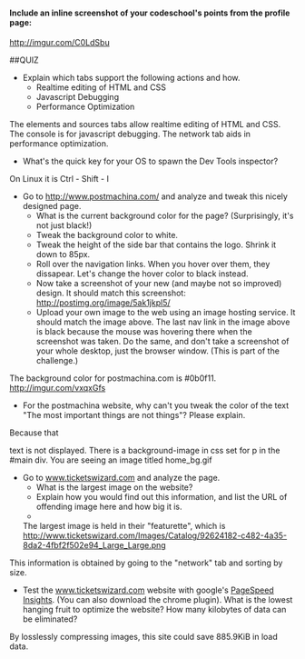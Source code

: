 #### Include an inline screenshot of your codeschool's points from the profile page:

http://imgur.com/C0LdSbu

<!-- Modify the Markdown to include your answers. Don't delete the questions! -->

##QUIZ
* Explain which tabs support the following actions and how.
  * Realtime editing of HTML and CSS 
  * Javascript Debugging
  * Performance Optimization 
  

The elements and sources tabs allow realtime editing of HTML and CSS.
The console is for javascript debugging.
The network tab aids in performance optimization.
  

* What's the quick key for your OS to spawn the Dev Tools inspector?

On Linux it is Ctrl - Shift - I

* Go to http://www.postmachina.com/ and analyze and tweak this nicely designed page.
  * What is the current background color for the page?  (Surprisingly, it's not just black!)
  * Tweak the background color to white.
  * Tweak the height of the side bar that contains the logo.  Shrink it down to 85px.
  * Roll over the navigation links.  When you hover over them, they dissapear.  Let's change the hover color to black instead.
  * Now take a screenshot of your new (and maybe not so improved) design.  It should match this screenshot: http://postimg.org/image/5ak1jkpl5/
  * Upload your own image to the web using an image hosting service.  It should match the image above. The last nav link in the image above is black because the mouse was hovering there when the screenshot was taken. Do the same, and don't take a screenshot of your whole desktop, just the browser window. (This is part of the challenge.)
  

The background color for postmachina.com is #0b0f11.
http://imgur.com/vxqxGfs


* For the postmachina website, why can't you tweak the color of the text "The most important things are not things"?  Please explain.


Because that <p> text is not displayed. There is a background-image in css set for p in the #main div. You are seeing an image titled home_bg.gif

* Go to www.ticketswizard.com and analyze the page.  
  * What is the largest image on the website? 
  * Explain how you would find out this information, and list the URL of offending image here and how big it is.
  * 
  The largest image is held in their "featurette", which is http://www.ticketswizard.com/Images/Catalog/92624182-c482-4a35-8da2-4fbf2f502e94_Large_Large.png

This information is obtained by going to the "network" tab and sorting by size. 

* Test the www.ticketswizard.com website with google's [PageSpeed Insights](http://www.ticketswizard.com/).  (You can also download the chrome plugin).  What is the lowest hanging fruit to optimize the website?  How many kilobytes of data can be eliminated?

By losslessly compressing images, this site could save 885.9KiB in load data.
